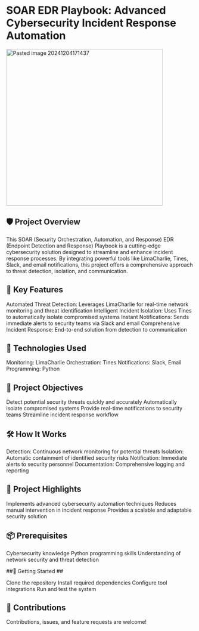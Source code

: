 # SOAR EDR Playbook: Advanced Cybersecurity Incident Response Automation #

<img width="420" alt="Pasted image 20241204171437" src="https://github.com/user-attachments/assets/197c97e6-ccf8-42a5-8dd8-6bd969679306">


## 🛡️ Project Overview ##
This SOAR (Security Orchestration, Automation, and Response) EDR (Endpoint Detection and Response) Playbook is a cutting-edge cybersecurity solution designed to streamline and enhance incident response processes. By integrating powerful tools like LimaCharlie, Tines, Slack, and email notifications, this project offers a comprehensive approach to threat detection, isolation, and communication.
## 🚀 Key Features ##

Automated Threat Detection: Leverages LimaCharlie for real-time network monitoring and threat identification
Intelligent Incident Isolation: Uses Tines to automatically isolate compromised systems
Instant Notifications: Sends immediate alerts to security teams via Slack and email
Comprehensive Incident Response: End-to-end solution from detection to communication

## 🔧 Technologies Used ##

Monitoring: LimaCharlie
Orchestration: Tines
Notifications: Slack, Email
Programming: Python

## 🎯 Project Objectives ##

Detect potential security threats quickly and accurately
Automatically isolate compromised systems
Provide real-time notifications to security teams
Streamline incident response workflow

## 🛠️ How It Works ##

Detection: Continuous network monitoring for potential threats
Isolation: Automatic containment of identified security risks
Notification: Immediate alerts to security personnel
Documentation: Comprehensive logging and reporting

## 🔬 Project Highlights ##

Implements advanced cybersecurity automation techniques
Reduces manual intervention in incident response
Provides a scalable and adaptable security solution

## 📦 Prerequisites ##

Cybersecurity knowledge
Python programming skills
Understanding of network security and threat detection

##🚦 Getting Started ##

Clone the repository
Install required dependencies
Configure tool integrations
Run and test the system

## 🤝 Contributions ##
Contributions, issues, and feature requests are welcome!

